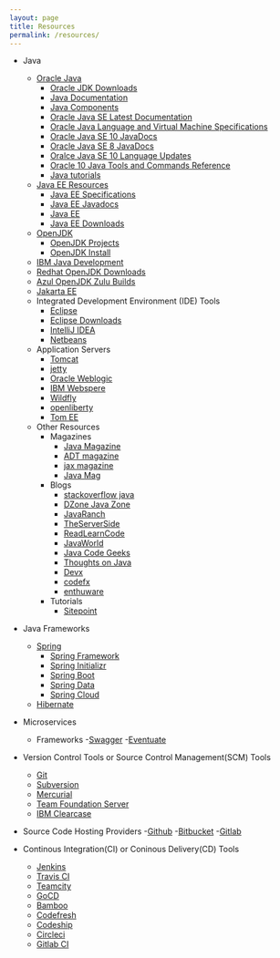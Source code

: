 ```yaml
---
layout: page
title: Resources
permalink: /resources/
---
```

- Java
  - [Oracle Java](http://www.oracle.com/technetwork/java/index.html)
    - [Oracle JDK Downloads](http://www.oracle.com/technetwork/java/javase/downloads/index.html)
    - [Java Documentation](https://docs.oracle.com/en/java/)
    - [Java Components](https://docs.oracle.com/javacomponents/)
    - [Oracle Java SE Latest Documentation](https://docs.oracle.com/javase/)
    - [Oracle Java Language and Virtual Machine Specifications](https://docs.oracle.com/javase/specs/index.html)
    - [Oracle Java SE 10 JavaDocs](https://docs.oracle.com/javase/10/docs/api/overview-summary.html)
    - [Oracle Java SE 8 JavaDocs](https://docs.oracle.com/javase/8/docs/api/index.html)
    - [Oralce Java SE 10 Language Updates](https://docs.oracle.com/javase/10/language/)
    - [Oracle 10 Java Tools and Commands Reference](https://docs.oracle.com/javase/10/tools/tools-and-command-reference.htm)
    - [Java tutorials](https://docs.oracle.com/javase/tutorial/reallybigindex.html)
  - [Java EE Resources](https://javaee.github.io/)
    - [Java EE Specifications](https://javaee.github.io/javaee-spec/)
    - [Java EE Javadocs](https://javaee.github.io/javaee-spec/javadocs/)
    - [Java EE](https://www.oracle.com/technetwork/java/javaee/overview/index.html)
    - [Java EE Downloads](http://www.oracle.com/technetwork/java/javaee/downloads/index.html)
  - [OpenJDK](http://openjdk.java.net/)
    - [OpenJDK Projects](http://openjdk.java.net/projects/jdk/)
    - [OpenJDK Install](http://openjdk.java.net/install/index.html)
  - [IBM Java Development](https://www.ibm.com/developerworks/learn/java/index.html)
  - [Redhat OpenJDK Downloads](https://developers.redhat.com/products/openjdk/download/)
  - [Azul OpenJDK Zulu Builds](https://www.azul.com/downloads/zulu/)
  - [Jakarta EE](https://jakarta.ee/)
  - Integrated Development Environment (IDE) Tools
    - [Eclipse](http://www.eclipse.org/)
    - [Eclipse Downloads](http://www.eclipse.org/downloads/packages/)
    - [IntelliJ IDEA](https://www.jetbrains.com/idea/)
    - [Netbeans](https://netbeans.apache.org/)
  - Application Servers
    - [Tomcat](http://tomcat.apache.org/)
    - [jetty](https://www.eclipse.org/jetty/)
    - [Oracle Weblogic](https://www.oracle.com/middleware/technologies/weblogic.html)
    - [IBM Webspere](https://www.ibm.com/cloud/websphere-application-platform)
    - [Wildfly](http://www.wildfly.org/)
    - [openliberty](https://openliberty.io/)
    - [Tom EE](http://tomee.apache.org/index.html)
  - Other Resources
    - Magazines
      - [Java Magazine](http://www.javamagazine.mozaicreader.com)
      - [ADT magazine](https://adtmag.com)
      - [jax magazine](https://jaxenter.com/jax-magazine)
      - [Java Mag](http://javamag.org/)
    - Blogs
      - [stackoverflow java](https://stackoverflow.com/tags/java)
      - [DZone Java Zone](https://dzone.com/java-jdk-development-tutorials-tools-news)
      - [JavaRanch](https://javaranch.com/)
      - [TheServerSide](https://www.theserverside.com/)
      - [ReadLearnCode](https://readlearncode.com/)
      - [JavaWorld](https://www.javaworld.com/)
      - [Java Code Geeks](https://www.javacodegeeks.com/)
      - [Thoughts on Java](https://www.thoughts-on-java.org/blog/)
      - [Devx](http://www.devx.com/)
      - [codefx](https://blog.codefx.org/)
      - [enthuware](http://www.enthuware.com)
    - Tutorials
      - [Sitepoint](https://www.sitepoint.com/)

- Java Frameworks
  - [Spring](https://spring.io/)
    - [Spring Framework](https://spring.io/projects/spring-framework)
    - [Spring Initializr](https://start.spring.io/)
    - [Spring Boot](https://spring.io/projects/spring-boot)
    - [Spring Data](https://spring.io/projects/spring-data)
    - [Spring Cloud](https://projects.spring.io/spring-cloud/)
  - [Hibernate](http://hibernate.org/)

- Microservices
  - Frameworks
    -[Swagger](https://swagger.io/)
    -[Eventuate](http://eventuate.io/)
    
- Version Control Tools or Source Control Management(SCM) Tools
  - [Git](https://git-scm.com/)
  - [Subversion](https://subversion.apache.org/)
  - [Mercurial](https://www.mercurial-scm.org/)
  - [Team Foundation Server](https://visualstudio.microsoft.com/tfs/)
  - [IBM Clearcase](https://www.ibm.com/us-en/marketplace/rational-clearcase)

- Source Code Hosting Providers
  -[Github](https://github.com/)
  -[Bitbucket](https://bitbucket.org/)
  -[Gitlab](https://gitlab.com/)
  
- Continous Integration(CI) or Coninous Delivery(CD) Tools
  - [Jenkins](https://jenkins.io/)
  - [Travis CI](https://travis-ci.org/)
  - [Teamcity](https://www.jetbrains.com/teamcity)
  - [GoCD](https://www.gocd.org/)
  - [Bamboo](https://www.atlassian.com/software/bamboo)
  - [Codefresh](https://codefresh.io/)
  - [Codeship](https://codeship.com/)
  - [Circleci](https://circleci.com/)
  - [Gitlab CI](https://about.gitlab.com/product/ci/)
  
  
  
